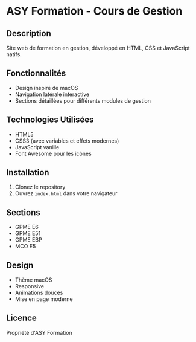 # ASY Formation - Cours de Gestion

## Description
Site web de formation en gestion, développé en HTML, CSS et JavaScript natifs.

## Fonctionnalités
- Design inspiré de macOS
- Navigation latérale interactive
- Sections détaillées pour différents modules de gestion

## Technologies Utilisées
- HTML5
- CSS3 (avec variables et effets modernes)
- JavaScript vanille
- Font Awesome pour les icônes

## Installation
1. Clonez le repository
2. Ouvrez `index.html` dans votre navigateur

## Sections
- GPME E6
- GPME E51
- GPME EBP
- MCO E5

## Design
- Thème macOS
- Responsive
- Animations douces
- Mise en page moderne

## Licence
Propriété d'ASY Formation
